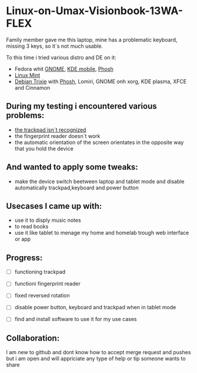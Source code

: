 # Linux-on-Umax-Visionbook-13WA-FLEX
Family member gave me this laptop, mine has a problematic keyboard, missing 3 keys, so it`s not much usable.

To this time i tried various distro and DE on it:
- Fedora whit [GNOME](https://fedoraproject.org/workstation/), [KDE mobile](https://fedoraproject.org/workstation/), [Phosh](https://puri.sm/posts/phosh-overview/)
- [Linux Mint](https://www.linuxmint.com/)
- [Debian Trixie](https://www.debian.org/) with [Phosh](https://puri.sm/posts/phosh-overview/), Lomiri, GNOME onh xorg, KDE plasma, XFCE and Cinnamon


## During my testing i encountered various problems:

- [the trackpad isn`t recognized](trackpad-documentation.md)
- the fingerprint reader doesn`t work
- the automatic orientation of the screen orientates in the opposite way that you hold the device

## And wanted to apply some tweaks:

- make the device switch beetween laptop and tablet mode and disable automatically trackpad,keyboard and power button

## Usecases I came up with:

- use it to disply music notes
- to read books
- use it like tablet to menage my home and homelab trough web interface or app

## Progress:

- [ ] functioning trackpad
- [ ] functioni fingerprint reader
- [ ] fixed reversed rotation
- [ ] disable power button, keyboard and trackpad when in tablet mode
- [ ] find and install software to use it for my use cases 


## Collaboration:

I am new to github and dont know how to accept merge request and pushes but i am open and will appriciate any type of help or tip someone wants to share
